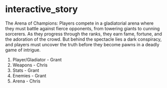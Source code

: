 # interactive_story

The Arena of Champions: 
Players compete in a gladiatorial arena where they must battle against fierce opponents, from towering giants to cunning sorcerers. 
As they progress through the ranks, they earn fame, fortune, and the adoration of the crowd. 
But behind the spectacle lies a dark conspiracy, and players must uncover the truth before they become pawns in a deadly game of intrigue.

1. Player/Gladiator - Grant
2. Weapons - Chris
3. Stats - Grant
4. Enemies - Grant
5. Arena - Chris